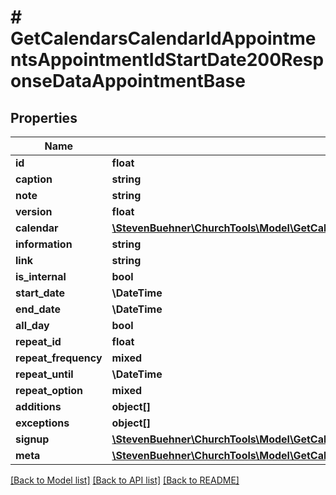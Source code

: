 # # GetCalendarsCalendarIdAppointmentsAppointmentIdStartDate200ResponseDataAppointmentBase

## Properties

Name | Type | Description | Notes
------------ | ------------- | ------------- | -------------
**id** | **float** |  |
**caption** | **string** |  |
**note** | **string** |  |
**version** | **float** |  |
**calendar** | [**\StevenBuehner\ChurchTools\Model\GetCalendarsCalendarIdAppointmentsAppointmentIdStartDate200ResponseDataAppointmentBaseCalendar**](GetCalendarsCalendarIdAppointmentsAppointmentIdStartDate200ResponseDataAppointmentBaseCalendar.md) |  |
**information** | **string** |  |
**link** | **string** |  |
**is_internal** | **bool** |  |
**start_date** | **\DateTime** |  |
**end_date** | **\DateTime** |  |
**all_day** | **bool** |  |
**repeat_id** | **float** |  |
**repeat_frequency** | **mixed** |  | [optional]
**repeat_until** | **\DateTime** |  | [optional]
**repeat_option** | **mixed** |  | [optional]
**additions** | **object[]** |  |
**exceptions** | **object[]** |  |
**signup** | [**\StevenBuehner\ChurchTools\Model\GetCalendarsCalendarIdAppointmentsAppointmentIdStartDate200ResponseDataAppointmentBaseSignup**](GetCalendarsCalendarIdAppointmentsAppointmentIdStartDate200ResponseDataAppointmentBaseSignup.md) |  |
**meta** | [**\StevenBuehner\ChurchTools\Model\GetCalendarsCalendarIdAppointmentsAppointmentIdStartDate200ResponseDataAppointmentBaseMeta**](GetCalendarsCalendarIdAppointmentsAppointmentIdStartDate200ResponseDataAppointmentBaseMeta.md) |  |

[[Back to Model list]](../../README.md#models) [[Back to API list]](../../README.md#endpoints) [[Back to README]](../../README.md)
